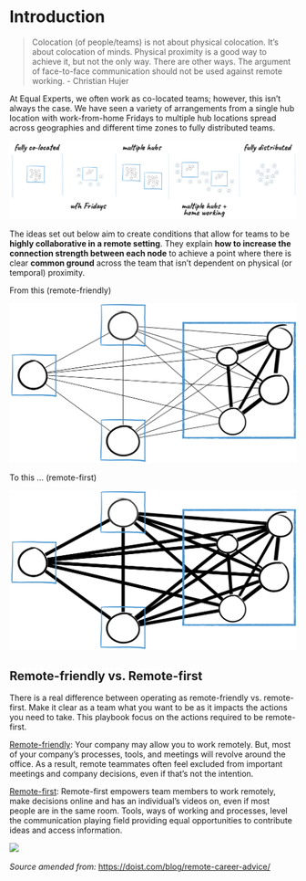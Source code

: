 # Introduction

> Colocation \(of people/teams\) is not about physical colocation. It’s about colocation of minds. Physical proximity is a good way to achieve it, but not the only way. There are other ways. The argument of face-to-face communication should not be used against remote working. - Christian Hujer

At Equal Experts, we often work as co-located teams; however, this isn’t always the case. We have seen a variety of arrangements from a single hub location with work-from-home Fridays to multiple hub locations spread across geographies and different time zones to fully distributed teams.

![](../.gitbook/assets/0.png)

The ideas set out below aim to create conditions that allow for teams to be **highly collaborative in a remote setting**. They explain **how to increase the connection strength between each node** to achieve a point where there is clear **common ground** across the team that isn’t dependent on physical \(or temporal\) proximity.

From this \(remote-friendly\) 

![](../.gitbook/assets/1.png)

To this … \(remote-first\)

![](../.gitbook/assets/2.png)

## Remote-friendly vs. Remote-first

There is a real difference between operating as remote-friendly vs. remote-first.  Make it clear as a team what you want to be as it impacts the actions you need to take.  This playbook focus on the actions required to be remote-first. 

[Remote-friendly](https://doist.com/blog/remote-career-advice/): Your company may allow you to work remotely. But, most of your company’s processes, tools, and meetings will revolve around the office. As a result, remote teammates often feel excluded from important meetings and company decisions, even if that’s not the intention. 

[Remote-first](https://doist.com/blog/remote-career-advice/): Remote-first empowers team members to work remotely, make decisions online and has an individual’s videos on, even if most people are in the same room. Tools, ways of working and processes, level the communication playing field providing equal opportunities to contribute ideas and access information.

![](https://lh3.googleusercontent.com/zvJUUUqG5EXRksT6VwC3zqD9Qy_7YzDH9Vof9KF_taJkSJe9kZ5D86UAozobuIv-_xYcLTYC8M7B4PzrciRDpqZ1V3D7ju-3sYs3SytozlEBnKX5yMpsR4Dbvk5OHiP5k6FSCBnL)

_Source amended from:_ https://doist.com/blog/remote-career-advice/

